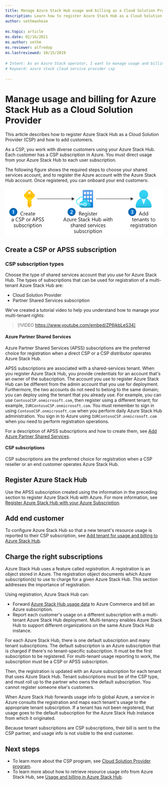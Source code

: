 ```yaml
---
title: Manage Azure Stack Hub usage and billing as a Cloud Solution Provider 
description: Learn how to register Azure Stack Hub as a Cloud Solution Provider (CSP) and add customers for billing.
author: sethmanheim

ms.topic: article
ms.date: 02/16/2021
ms.author: sethm
ms.reviewer: alfredop
ms.lastreviewed: 10/15/2019

# Intent: As an Azure Stack operator, I want to manage usage and billing for my users.
# Keyword: azure stack cloud service provider csp

---
```



# Manage usage and billing for Azure Stack Hub as a Cloud Solution Provider

This article describes how to register Azure Stack Hub as a Cloud Solution Provider (CSP) and how to add customers.

As a CSP, you work with diverse customers using your Azure Stack Hub. Each customer has a CSP subscription in Azure. You must direct usage from your Azure Stack Hub to each user subscription.

The following figure shows the required steps to choose your shared services account, and to register the Azure account with the Azure Stack Hub account. Once registered, you can onboard your end customers:

[![Process for enabling usage and management as a Cloud Solution Provider](media/azure-stack-add-manage-billing-as-a-csp/process-add-useage-as-a-csp.svg "Process for enabling usage and management as a Cloud Solution Provider")](media/azure-stack-add-manage-billing-as-a-csp/process-add-useage-as-a-csp.svg)

## Create a CSP or APSS subscription

### CSP subscription types

Choose the type of shared services account that you use for Azure Stack Hub. The types of subscriptions that can be used for registration of a multi-tenant Azure Stack Hub are:

- Cloud Solution Provider
- Partner Shared Services subscription

We've created a tutorial video to help you understand how to manage your multi-tenant rights:

> [!VIDEO https://www.youtube.com/embed/ZP6jkbLeS34]

#### Azure Partner Shared Services

Azure Partner Shared Services (APSS) subscriptions are the preferred choice for registration when a direct CSP or a CSP distributor operates Azure Stack Hub.

APSS subscriptions are associated with a shared-services tenant. When you register Azure Stack Hub, you provide credentials for an account that's an owner of the subscription. The account you use to register Azure Stack Hub can be different from the admin account that you use for deployment. Furthermore, the two accounts do not need to belong to the same domain; you can deploy using the tenant that you already use. For example, you can use `ContosoCSP.onmicrosoft.com`, then register using a different tenant; for example, `IURContosoCSP.onmicrosoft.com`. You must remember to sign in using `ContosoCSP.onmicrosoft.com` when you perform daily Azure Stack Hub administration. You sign in to Azure using `IURContosoCSP.onmicrosoft.com` when you need to perform registration operations.

For a description of APSS subscriptions and how to create them, see [Add Azure Partner Shared Services](/partner-center/shared-services).

#### CSP subscriptions

CSP subscriptions are the preferred choice for registration when a CSP reseller or an end customer operates Azure Stack Hub.

## Register Azure Stack Hub

Use the APSS subscription created using the information in the preceding section to register Azure Stack Hub with Azure. For more information, see [Register Azure Stack Hub with your Azure Subscription](azure-stack-registration.md).

## Add end customer

To configure Azure Stack Hub so that a new tenant's resource usage is reported to their CSP subscription, see [Add tenant for usage and billing to Azure Stack Hub](azure-stack-csp-howto-register-tenants.md).

## Charge the right subscriptions

Azure Stack Hub uses a feature called *registration*. A registration is an object stored in Azure. The registration object documents which Azure subscription(s) to use to charge for a given Azure Stack Hub. This section addresses the importance of registration.

Using registration, Azure Stack Hub can:

- Forward [Azure Stack Hub usage data](azure-stack-billing-and-chargeback.md) to Azure Commerce and bill an Azure subscription.
- Report each customer's usage on a different subscription with a multi-tenant Azure Stack Hub deployment. Multi-tenancy enables Azure Stack Hub to support different organizations on the same Azure Stack Hub instance.

For each Azure Stack Hub, there is one default subscription and many tenant subscriptions. The default subscription is an Azure subscription that is charged if there's no tenant-specific subscription. It must be the first subscription to be registered. For multi-tenant usage reporting to work, the subscription must be a CSP or APSS subscription.

Then, the registration is updated with an Azure subscription for each tenant that uses Azure Stack Hub. Tenant subscriptions must be of the CSP type, and must roll up to the partner who owns the default subscription. You cannot register someone else's customers.

When Azure Stack Hub forwards usage info to global Azure, a service in Azure consults the registration and maps each tenant's usage to the appropriate tenant subscription. If a tenant has not been registered, that usage goes to the default subscription for the Azure Stack Hub instance from which it originated.

Because tenant subscriptions are CSP subscriptions, their bill is sent to the CSP partner, and usage info is not visible to the end customer.

## Next steps

- To learn more about the CSP program, see [Cloud Solution Provider program](https://partner.microsoft.com/solutions/microsoft-cloud-solutions).
- To learn more about how to retrieve resource usage info from Azure Stack Hub, see [Usage and billing in Azure Stack Hub](azure-stack-billing-and-chargeback.md).
